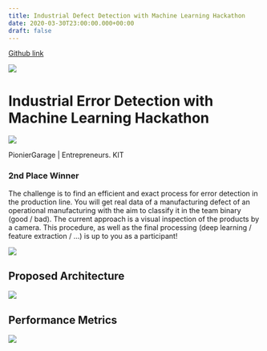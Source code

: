 ```yaml
---
title: Industrial Defect Detection with Machine Learning Hackathon
date: 2020-03-30T23:00:00.000+00:00
draft: false
---
```

[Github link](https://github.com/expectopatronm/Rommelag-Defect-Identification-Challenge)

![](images/rommelag%20logo.jpg)

# Industrial Error Detection with Machine Learning Hackathon

![](images/pioneergaragelogo.PNG)

PionierGarage | Entrepreneurs. KIT

### 2nd Place Winner

The challenge is to find an efficient and exact process for error detection in the production line.
You will get real data of a manufacturing defect of an operational manufacturing with the aim to classify it in the team binary (good / bad).
The current approach is a visual inspection of the products by a camera. This procedure, as well as the final processing (deep learning / feature extraction / ...) is up to you as a participant!

![](images/1.PNG)


## Proposed Architecture

![](images/architecture.PNG)

## Performance Metrics

![](images/3.PNG)
